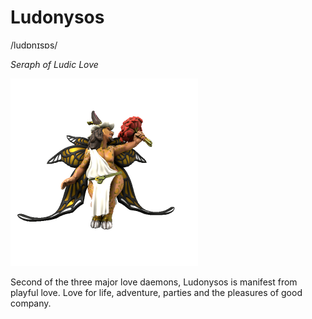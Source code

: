 # Ludonysos
/ludɒnɪsɒs/

_Seraph of Ludic Love_

![](ludonysos.png)

Second of the three major love daemons, Ludonysos is manifest from playful love. Love for life, adventure, parties and the pleasures of good company.